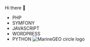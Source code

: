  Hi there 👋

- PHP
- SYMFONY
- JAVASCRIPT
- WORDPRESS
- PYTHON
![MarineGEO circle logo](/assets/img/MarineGEO_logo.png "MarineGEO logo")


